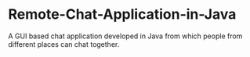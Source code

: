 # Remote-Chat-Application-in-Java
A GUI based chat application developed in Java from which people from different places can chat together.
